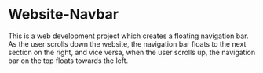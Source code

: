 # Website-Navbar
This is a web development project which creates a floating navigation bar. As the user scrolls down the website, the navigation bar floats to the next section on the right, and vice versa, when the user scrolls up, the navigation bar on the top floats towards the left.

